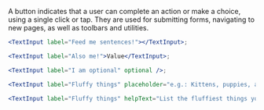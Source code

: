 A button indicates that a user can complete an action or make a choice, using a single click or tap. They are used for submitting forms, navigating to new pages, as well as toolbars and utilities.

```jsx
<TextInput label="Feed me sentences!"></TextInput>;

<TextInput label="Also me!">Value</TextInput>;

<TextInput label="I am optional" optional />;

<TextInput label="Fluffy things" placeholder="e.g.: Kittens, puppies, and ponies." />;

<TextInput label="Fluffy things" helpText="List the fluffiest things you can think of, ideally in alphabetical order." placeholder="e.g.: Kittens, puppies, and ponies." />;
```
